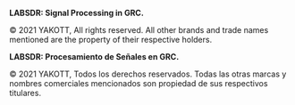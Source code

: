 **LABSDR: Signal Processing in GRC.**

© 2021 YAKOTT, All rights reserved. All other brands and trade names mentioned are the property of their respective holders.

**LABSDR: Procesamiento de Señales en GRC.**

© 2021 YAKOTT, Todos los derechos reservados. Todas las otras marcas y nombres comerciales mencionados son propiedad de sus respectivos titulares.
